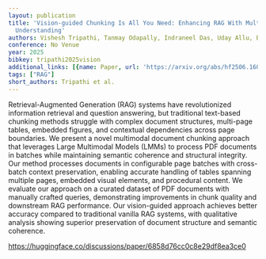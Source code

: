 ```yaml
---
layout: publication
title: 'Vision-guided Chunking Is All You Need: Enhancing RAG With Multimodal Document
  Understanding'
authors: Vishesh Tripathi, Tanmay Odapally, Indraneel Das, Uday Allu, Biddwan Ahmed
conference: No Venue
year: 2025
bibkey: tripathi2025vision
additional_links: [{name: Paper, url: 'https://arxiv.org/abs/hf2506.16035'}]
tags: ["RAG"]
short_authors: Tripathi et al.
---
```

Retrieval-Augmented Generation (RAG) systems have revolutionized information retrieval and question answering, but traditional text-based chunking methods struggle with complex document structures, multi-page tables, embedded figures, and contextual dependencies across page boundaries. We present a novel multimodal document chunking approach that leverages Large Multimodal Models (LMMs) to process PDF documents in batches while maintaining semantic coherence and structural integrity. Our method processes documents in configurable page batches with cross-batch context preservation, enabling accurate handling of tables spanning multiple pages, embedded visual elements, and procedural content. We evaluate our approach on a curated dataset of PDF documents with manually crafted queries, demonstrating improvements in chunk quality and downstream RAG performance. Our vision-guided approach achieves better accuracy compared to traditional vanilla RAG systems, with qualitative analysis showing superior preservation of document structure and semantic coherence.

https://huggingface.co/discussions/paper/6858d76cc0c8e29df8ea3ce0